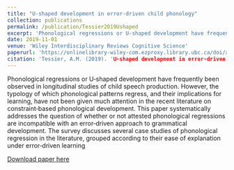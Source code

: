 ```yaml
---
title: "U-shaped development in error-driven child phonology"
collection: publications
permalink: /publication/Tessier2019Ushaped
excerpt: 'Phonological regressions or U‐shaped development have frequently been observed in longitudinal studies of child speech production. However, the typology of which phonological patterns regress, and their implications for learning, have not been given much attention in the recent literature on constraint‐based phonological development. This paper systematically addresses the question of whether or not attested phonological regressions are incompatible with an error‐driven approach to grammatical development. The survey discusses several case studies of phonological regression in the literature, grouped according to their ease of explanation under error‐driven learning.'
date: 2019-11-01
venue: 'Wiley Interdisciplinary Reviews Cognitive Science'
paperurl: 'https://onlinelibrary-wiley-com.ezproxy.library.ubc.ca/doi/abs/10.1002/wcs.1505'
citation: 'Tessier, A.M. (2019). 'U-shaped development in error-driven child phonology'. WIREs Cognitive Science vol 10(6). e1505.'
---
```

<div class="amtText" markdown="1">
Phonological regressions or U‐shaped development have frequently been observed in longitudinal studies of child speech production. However, the typology of which phonological patterns regress, and their implications for learning, have not been given much attention in the recent literature on constraint‐based phonological development. This paper systematically addresses the question of whether or not attested phonological regressions are incompatible with an error‐driven approach to grammatical development. The survey discusses several case studies of phonological regression in the literature, grouped according to their ease of explanation under error‐driven learning

[Download paper here](https://onlinelibrary-wiley-com.ezproxy.library.ubc.ca/doi/abs/10.1002/wcs.1505)
</div>
